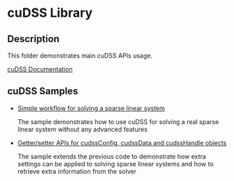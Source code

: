 # cuDSS Library

## Description

This folder demonstrates main cuDSS APIs usage.

[cuDSS Documentation](https://docs.nvidia.com/cuda/cudss/index.html)

## cuDSS Samples

* [Simple workflow for solving a sparse linear system](simple/)

    The sample demonstrates how to use cuDSS for solving a real sparse linear system without any advanced features
* [Getter/setter APIs for cudssConfig, cudssData and cudssHandle objects](get_set/)

    The sample extends the previous code to demonstrate how extra settings can be applied to solving sparse linear
    systems and how to retrieve extra information from the solver
